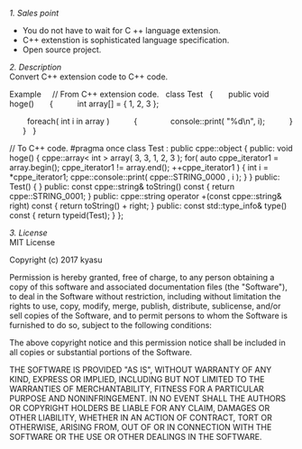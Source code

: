 *1. Sales point*   
* You do not have to wait for C ++ language extension.
* C++ extenstion is sophisticated language specification.
* Open source project.
 
*2. Description*  
Convert C++ extension code to C++ code. 

Example  
    // From C++ extension code.
    class Test
    {
        public void hoge()
        {
            int array[] = { 1, 2, 3 };
 
           foreach( int i in array )
            {
                console::print( "%d\n", i);
            }
        }
    }

// To C++ code.
#pragma once
class Test : public cppe::object
{
	public: void hoge() 
	{
		cppe::array< int > array( 3, 3, 1, 2, 3 ); 
		for( auto cppe_iterator1 = array.begin(); cppe_iterator1 != array.end(); ++cppe_iterator1 )
		{
			int i = *cppe_iterator1;
			cppe::console::print( cppe::STRING_0000 , i ); 
		}
	}
	public: Test()
	{
	}
	public: const cppe::string& toString() const
	{
		  return cppe::STRING_0001;
	}
	public: cppe::string operator +(const cppe::string& right) const
	{
		  return toString() + right;
	}
	public: const std::type_info& type() const
	{
		  return typeid(Test);
	}
};

*3. License*  
MIT License

Copyright (c) 2017 kyasu

Permission is hereby granted, free of charge, to any person obtaining a copy
of this software and associated documentation files (the "Software"), to deal
in the Software without restriction, including without limitation the rights
to use, copy, modify, merge, publish, distribute, sublicense, and/or sell
copies of the Software, and to permit persons to whom the Software is
furnished to do so, subject to the following conditions:

The above copyright notice and this permission notice shall be included in all
copies or substantial portions of the Software.

THE SOFTWARE IS PROVIDED "AS IS", WITHOUT WARRANTY OF ANY KIND, EXPRESS OR
IMPLIED, INCLUDING BUT NOT LIMITED TO THE WARRANTIES OF MERCHANTABILITY,
FITNESS FOR A PARTICULAR PURPOSE AND NONINFRINGEMENT. IN NO EVENT SHALL THE
AUTHORS OR COPYRIGHT HOLDERS BE LIABLE FOR ANY CLAIM, DAMAGES OR OTHER
LIABILITY, WHETHER IN AN ACTION OF CONTRACT, TORT OR OTHERWISE, ARISING FROM,
OUT OF OR IN CONNECTION WITH THE SOFTWARE OR THE USE OR OTHER DEALINGS IN THE
SOFTWARE.

